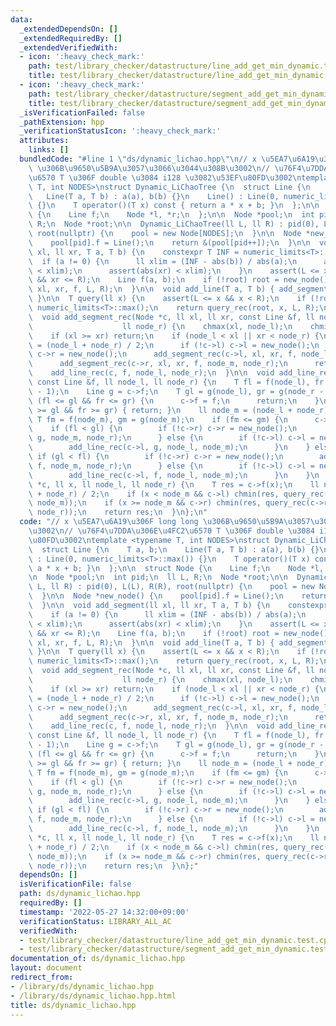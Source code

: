 ```yaml
---
data:
  _extendedDependsOn: []
  _extendedRequiredBy: []
  _extendedVerifiedWith:
  - icon: ':heavy_check_mark:'
    path: test/library_checker/datastructure/line_add_get_min_dynamic.test.cpp
    title: test/library_checker/datastructure/line_add_get_min_dynamic.test.cpp
  - icon: ':heavy_check_mark:'
    path: test/library_checker/datastructure/segment_add_get_min_dynamic.test.cpp
    title: test/library_checker/datastructure/segment_add_get_min_dynamic.test.cpp
  _isVerificationFailed: false
  _pathExtension: hpp
  _verificationStatusIcon: ':heavy_check_mark:'
  attributes:
    links: []
  bundledCode: "#line 1 \"ds/dynamic_lichao.hpp\"\n// x \u5EA7\u6A19\u306F long long\
    \ \u306B\u9650\u5B9A\u3057\u3066\u3044\u308B\u3002\n// \u76F4\u7DDA\u306E\u4FC2\
    \u6570 T \u306F double \u3084 i128 \u3082\u53EF\u80FD\u3002\ntemplate <typename\
    \ T, int NODES>\nstruct Dynamic_LiChaoTree {\n  struct Line {\n    T a, b;\n \
    \   Line(T a, T b) : a(a), b(b) {}\n    Line() : Line(0, numeric_limits<T>::max())\
    \ {}\n    T operator()(T x) const { return a * x + b; }\n  };\n\n  struct Node\
    \ {\n    Line f;\n    Node *l, *r;\n  };\n\n  Node *pool;\n  int pid;\n  ll L,\
    \ R;\n  Node *root;\n\n  Dynamic_LiChaoTree(ll L, ll R) : pid(0), L(L), R(R),\
    \ root(nullptr) {\n    pool = new Node[NODES];\n  }\n\n  Node *new_node() {\n\
    \    pool[pid].f = Line();\n    return &(pool[pid++]);\n  }\n\n  void add_segment(ll\
    \ xl, ll xr, T a, T b) {\n    constexpr T INF = numeric_limits<T>::max();\n  \
    \  if (a != 0) {\n      ll xlim = (INF - abs(b)) / abs(a);\n      assert(abs(xl)\
    \ < xlim);\n      assert(abs(xr) < xlim);\n    }\n    assert(L <= xl && xl < xr\
    \ && xr <= R);\n    Line f(a, b);\n    if (!root) root = new_node();\n    add_segment_rec(root,\
    \ xl, xr, f, L, R);\n  }\n\n  void add_line(T a, T b) { add_segment(L, R, a, b);\
    \ }\n\n  T query(ll x) {\n    assert(L <= x && x < R);\n    if (!root) return\
    \ numeric_limits<T>::max();\n    return query_rec(root, x, L, R);\n  }\n\nprivate:\n\
    \  void add_segment_rec(Node *c, ll xl, ll xr, const Line &f, ll node_l,\n   \
    \                    ll node_r) {\n    chmax(xl, node_l);\n    chmin(xr, node_r);\n\
    \    if (xl >= xr) return;\n    if (node_l < xl || xr < node_r) {\n      ll node_m\
    \ = (node_l + node_r) / 2;\n      if (!c->l) c->l = new_node();\n      if (!c->r)\
    \ c->r = new_node();\n      add_segment_rec(c->l, xl, xr, f, node_l, node_m);\n\
    \      add_segment_rec(c->r, xl, xr, f, node_m, node_r);\n      return;\n    }\n\
    \    add_line_rec(c, f, node_l, node_r);\n  }\n\n  void add_line_rec(Node *c,\
    \ const Line &f, ll node_l, ll node_r) {\n    T fl = f(node_l), fr = f(node_r\
    \ - 1);\n    Line g = c->f;\n    T gl = g(node_l), gr = g(node_r - 1);\n    if\
    \ (fl <= gl && fr <= gr) {\n      c->f = f;\n      return;\n    }\n    if (fl\
    \ >= gl && fr >= gr) { return; }\n    ll node_m = (node_l + node_r) / 2;\n   \
    \ T fm = f(node_m), gm = g(node_m);\n    if (fm <= gm) {\n      c->f = f;\n  \
    \    if (fl < gl) {\n        if (!c->r) c->r = new_node();\n        add_line_rec(c->r,\
    \ g, node_m, node_r);\n      } else {\n        if (!c->l) c->l = new_node();\n\
    \        add_line_rec(c->l, g, node_l, node_m);\n      }\n    } else {\n     \
    \ if (gl < fl) {\n        if (!c->r) c->r = new_node();\n        add_line_rec(c->r,\
    \ f, node_m, node_r);\n      } else {\n        if (!c->l) c->l = new_node();\n\
    \        add_line_rec(c->l, f, node_l, node_m);\n      }\n    }\n  }\n\n  T query_rec(Node\
    \ *c, ll x, ll node_l, ll node_r) {\n    T res = c->f(x);\n    ll node_m = (node_l\
    \ + node_r) / 2;\n    if (x < node_m && c->l) chmin(res, query_rec(c->l, x, node_l,\
    \ node_m));\n    if (x >= node_m && c->r) chmin(res, query_rec(c->r, x, node_m,\
    \ node_r));\n    return res;\n  }\n};\n"
  code: "// x \u5EA7\u6A19\u306F long long \u306B\u9650\u5B9A\u3057\u3066\u3044\u308B\
    \u3002\n// \u76F4\u7DDA\u306E\u4FC2\u6570 T \u306F double \u3084 i128 \u3082\u53EF\
    \u80FD\u3002\ntemplate <typename T, int NODES>\nstruct Dynamic_LiChaoTree {\n\
    \  struct Line {\n    T a, b;\n    Line(T a, T b) : a(a), b(b) {}\n    Line()\
    \ : Line(0, numeric_limits<T>::max()) {}\n    T operator()(T x) const { return\
    \ a * x + b; }\n  };\n\n  struct Node {\n    Line f;\n    Node *l, *r;\n  };\n\
    \n  Node *pool;\n  int pid;\n  ll L, R;\n  Node *root;\n\n  Dynamic_LiChaoTree(ll\
    \ L, ll R) : pid(0), L(L), R(R), root(nullptr) {\n    pool = new Node[NODES];\n\
    \  }\n\n  Node *new_node() {\n    pool[pid].f = Line();\n    return &(pool[pid++]);\n\
    \  }\n\n  void add_segment(ll xl, ll xr, T a, T b) {\n    constexpr T INF = numeric_limits<T>::max();\n\
    \    if (a != 0) {\n      ll xlim = (INF - abs(b)) / abs(a);\n      assert(abs(xl)\
    \ < xlim);\n      assert(abs(xr) < xlim);\n    }\n    assert(L <= xl && xl < xr\
    \ && xr <= R);\n    Line f(a, b);\n    if (!root) root = new_node();\n    add_segment_rec(root,\
    \ xl, xr, f, L, R);\n  }\n\n  void add_line(T a, T b) { add_segment(L, R, a, b);\
    \ }\n\n  T query(ll x) {\n    assert(L <= x && x < R);\n    if (!root) return\
    \ numeric_limits<T>::max();\n    return query_rec(root, x, L, R);\n  }\n\nprivate:\n\
    \  void add_segment_rec(Node *c, ll xl, ll xr, const Line &f, ll node_l,\n   \
    \                    ll node_r) {\n    chmax(xl, node_l);\n    chmin(xr, node_r);\n\
    \    if (xl >= xr) return;\n    if (node_l < xl || xr < node_r) {\n      ll node_m\
    \ = (node_l + node_r) / 2;\n      if (!c->l) c->l = new_node();\n      if (!c->r)\
    \ c->r = new_node();\n      add_segment_rec(c->l, xl, xr, f, node_l, node_m);\n\
    \      add_segment_rec(c->r, xl, xr, f, node_m, node_r);\n      return;\n    }\n\
    \    add_line_rec(c, f, node_l, node_r);\n  }\n\n  void add_line_rec(Node *c,\
    \ const Line &f, ll node_l, ll node_r) {\n    T fl = f(node_l), fr = f(node_r\
    \ - 1);\n    Line g = c->f;\n    T gl = g(node_l), gr = g(node_r - 1);\n    if\
    \ (fl <= gl && fr <= gr) {\n      c->f = f;\n      return;\n    }\n    if (fl\
    \ >= gl && fr >= gr) { return; }\n    ll node_m = (node_l + node_r) / 2;\n   \
    \ T fm = f(node_m), gm = g(node_m);\n    if (fm <= gm) {\n      c->f = f;\n  \
    \    if (fl < gl) {\n        if (!c->r) c->r = new_node();\n        add_line_rec(c->r,\
    \ g, node_m, node_r);\n      } else {\n        if (!c->l) c->l = new_node();\n\
    \        add_line_rec(c->l, g, node_l, node_m);\n      }\n    } else {\n     \
    \ if (gl < fl) {\n        if (!c->r) c->r = new_node();\n        add_line_rec(c->r,\
    \ f, node_m, node_r);\n      } else {\n        if (!c->l) c->l = new_node();\n\
    \        add_line_rec(c->l, f, node_l, node_m);\n      }\n    }\n  }\n\n  T query_rec(Node\
    \ *c, ll x, ll node_l, ll node_r) {\n    T res = c->f(x);\n    ll node_m = (node_l\
    \ + node_r) / 2;\n    if (x < node_m && c->l) chmin(res, query_rec(c->l, x, node_l,\
    \ node_m));\n    if (x >= node_m && c->r) chmin(res, query_rec(c->r, x, node_m,\
    \ node_r));\n    return res;\n  }\n};"
  dependsOn: []
  isVerificationFile: false
  path: ds/dynamic_lichao.hpp
  requiredBy: []
  timestamp: '2022-05-27 14:32:00+09:00'
  verificationStatus: LIBRARY_ALL_AC
  verifiedWith:
  - test/library_checker/datastructure/line_add_get_min_dynamic.test.cpp
  - test/library_checker/datastructure/segment_add_get_min_dynamic.test.cpp
documentation_of: ds/dynamic_lichao.hpp
layout: document
redirect_from:
- /library/ds/dynamic_lichao.hpp
- /library/ds/dynamic_lichao.hpp.html
title: ds/dynamic_lichao.hpp
---
```

